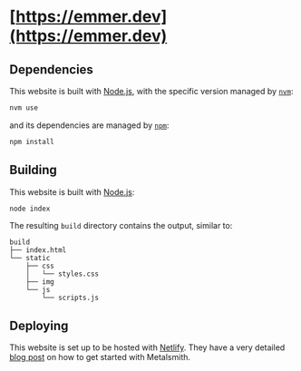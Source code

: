 # [https://emmer.dev](https://emmer.dev)

## Dependencies

This website is built with [Node.js](https://nodejs.org), with the specific version managed by [`nvm`](https://github.com/nvm-sh/nvm):

```bash
nvm use
```

and its dependencies are managed by [`npm`](https://www.npmjs.com/):

```bash
npm install
```

## Building

This website is built with [Node.js](https://nodejs.org):

```bash
node index
```

The resulting `build` directory contains the output, similar to:

```text
build
├── index.html
└── static
    ├── css
    │   └── styles.css
    ├── img
    └── js
        └── scripts.js
```

## Deploying

This website is set up to be hosted with [Netlify](https://www.netlify.com/). They have a very detailed [blog post](https://www.netlify.com/blog/2015/12/08/a-step-by-step-guide-metalsmith-on-netlify/) on how to get started with Metalsmith.
